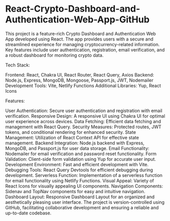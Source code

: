 # React-Crypto-Dashboard-and-Authentication-Web-App-GitHub
This project is a feature-rich Crypto Dashboard and Authentication Web App developed using React. 
The app provides users with a secure and streamlined experience for managing cryptocurrency-related information. 
Key features include user authentication, registration, email verification, 
and a robust dashboard for monitoring crypto data.

Tech Stack:

Frontend: React, Chakra UI, React Router, React Query, Axios 
Backend: Node.js, Express, MongoDB, Mongoose, Passport.js, JWT, Nodemailer Development 
Tools: Vite, Netlify Functions Additional Libraries: Yup, React Icons

Features:

User Authentication: Secure user authentication and registration with email verification.
Responsive Design: A responsive UI using Chakra UI for optimal user experience across devices.
Data Fetching: Efficient data fetching and management with React Query.
Security Measures: Protected routes, JWT tokens, and conditional rendering for enhanced security.
State Management: Utilization of React Context API for effective state management.
Backend Integration: Node.js backend with Express, MongoDB, and Passport.js for user data storage.
Email Functionality: Nodemailer for email verification and password reset functionality.
Form Validation: Client-side form validation using Yup for accurate user input.
Development Environment: Fast and efficient development with Vite.
Debugging Tools: React Query Devtools for efficient debugging during development.
Serverless Function: Implementation of a serverless function for email functionality using Netlify Functions.
Visual Appeal: Variety of React Icons for visually appealing UI components.
Navigation Components: Sidenav and TopNav components for easy and intuitive navigation.
Dashboard Layout: Responsive Dashboard Layout for an organized and aesthetically pleasing user interface.
The project is version-controlled using GitHub, facilitating collaborative development and ensuring a reliable and up-to-date codebase.
